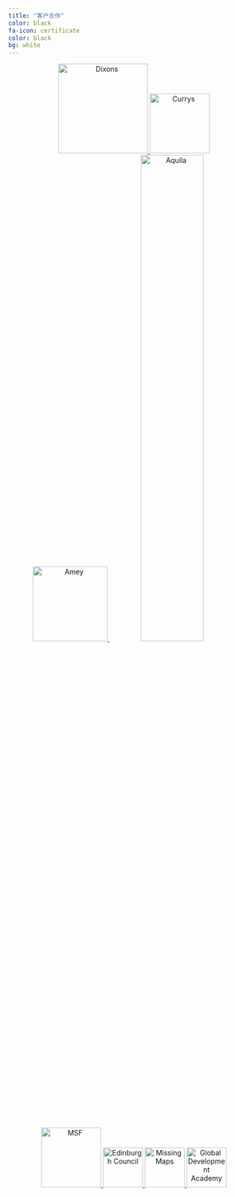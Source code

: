 ```yaml
---
title: "客户合作"
color: black  
fa-icon: certificate
color: black  
bg: white
---
```


<div style="text-align: center">

<a href="//www.dixonscarphonegroup.com">
   <img class="img-sponsor" alt="Dixons" src="{{ site.baseurl }}/img/1.png" style="height: 180px;">
</a>

<a href="//www.currys.co.uk">
   <img class="img-sponsor" alt="Currys" src="{{ site.baseurl }}/img/2.png" style="height: 120px;">
</a>

</div>

<div style="text-align: center">

<a href="//www.amey.co.uk">
   <img class="img-sponsor" alt="Amey" src="{{ site.baseurl }}/img/3.png" style="height: 150px;">
</a>

<a href="//www.aquilainsight.com">
   <img class="img-sponsor" alt="Aquila" src="{{ site.baseurl }}/img/4.png" style="width: 50%; height: auto;">
</a>

</div>
<div style="text-align: center">

<a href="//www.msf.org">
   <img class="img-sponsor" alt="MSF" src="{{ site.baseurl }}/img/5.png" style="height: 120px;">
</a>

<a href="//www.edinburgh.gov.uk/">
   <img class="img-sponsor" alt="Edinburgh Council" src="{{ site.baseurl }}/img/6.svg" style="height: 80px;">
</a>

<a href="//www.missingmaps.org/">
   <img class="img-sponsor" alt="Missing Maps" src="{{ site.baseurl }}/img/7.png" style="height: 80px;">
</a>

<a href="//www.ed.ac.uk/schools-departments/global-development">
   <img class="img-sponsor" alt="Global Development Academy" src="{{ site.baseurl }}/img/8.jpg" style="height: 80px;">
</a>

</div>
